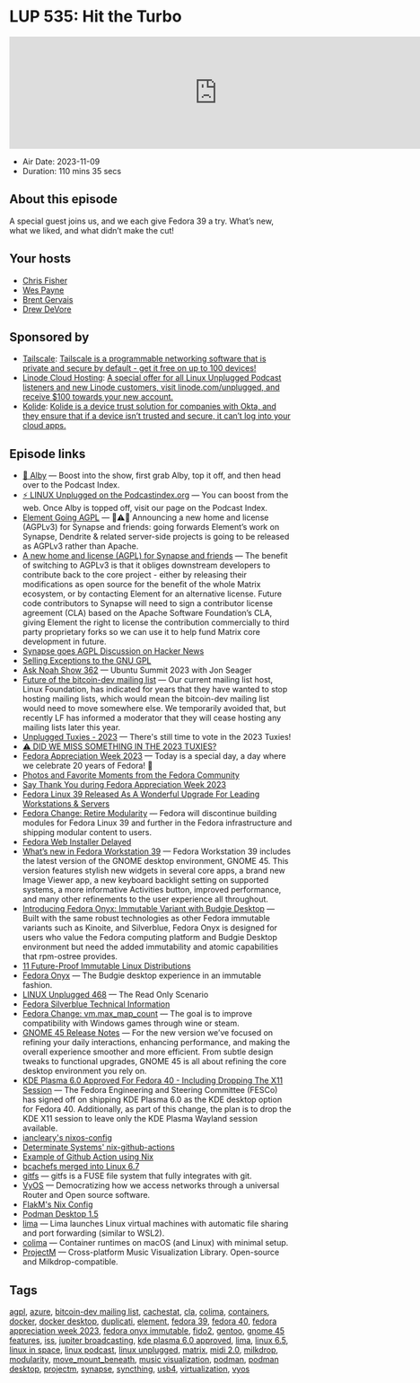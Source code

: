 # LUP 535: Hit the Turbo

<iframe src="https://player.fireside.fm/v2/RUkczH-V+tqbrjUpL?theme=dark" width="740" height="200" frameborder="0" scrolling="no"></iframe>

* Air Date: 2023-11-09
* Duration: 110 mins 35 secs

## About this episode

A special guest joins us, and we each give Fedora 39 a try. What’s new, what we liked, and what didn’t make the cut!

## Your hosts
* [Chris Fisher](https://linuxunplugged.com/hosts/chrislas)
* [Wes Payne](https://linuxunplugged.com/hosts/wes)
* [Brent Gervais](https://linuxunplugged.com/hosts/brent)
* [Drew DeVore](https://linuxunplugged.com/guests/drewdevore)

## Sponsored by

  * [Tailscale](http://tailscale.com/linuxunplugged): [Tailscale is a programmable networking software that is private and secure by default - get it free on up to 100 devices!](http://tailscale.com/linuxunplugged)
  * [Linode Cloud Hosting](https://linode.com/unplugged): [A special offer for all Linux Unplugged Podcast listeners and new Linode customers, visit linode.com/unplugged, and receive $100 towards your new account. ](https://linode.com/unplugged)
  * [Kolide](https://kolide.com/unplugged): [Kolide is a device trust solution for companies with Okta, and they ensure that if a device isn’t trusted and secure, it can’t log into your cloud apps.](https://kolide.com/unplugged)



## Episode links

  * [🎉 Alby](https://getalby.com/ "🎉 Alby") — Boost into the show, first grab Alby, top it off, and then head over to the Podcast Index.
  * [⚡️ LINUX Unplugged on the Podcastindex.org](https://podcastindex.org/podcast/575694 "⚡️ LINUX Unplugged on the Podcastindex.org") — You can boost from the web. Once Alby is topped off, visit our page on the Podcast Index.
  * [Element Going AGPL](https://twitter.com/element_hq/status/1721514509238489490 "Element Going AGPL") — 📣⚠️📣 Announcing a new home and license (AGPLv3) for Synapse and friends: going forwards Element’s work on Synapse, Dendrite & related server-side projects is going to be released as AGPLv3 rather than Apache.
  * [A new home and license (AGPL) for Synapse and friends](https://element.io/blog/element-to-adopt-agplv3/ "A new home and license \(AGPL\) for Synapse and friends") — The benefit of switching to AGPLv3 is that it obliges downstream developers to contribute back to the core project - either by releasing their modifications as open source for the benefit of the whole Matrix ecosystem, or by contacting Element for an alternative license. Future code contributors to Synapse will need to sign a contributor license agreement (CLA) based on the Apache Software Foundation’s CLA, giving Element the right to license the contribution commercially to third party proprietary forks so we can use it to help fund Matrix core development in future.
  * [Synapse goes AGPL Discussion on Hacker News](https://news.ycombinator.com/item?id=38162275 "Synapse goes AGPL Discussion on Hacker News")
  * [Selling Exceptions to the GNU GPL](https://gnu.org/philosophy/selling-exceptions.html "Selling Exceptions to the GNU GPL")
  * [Ask Noah Show 362](https://podcast.asknoahshow.com/362 "Ask Noah Show 362") — Ubuntu Summit 2023 with Jon Seager
  * [Future of the bitcoin-dev mailing list](https://lists.linuxfoundation.org/pipermail/bitcoin-dev/2023-November/022134.html "Future of the bitcoin-dev mailing list") — Our current mailing list host, Linux Foundation, has indicated for years that they have wanted to stop hosting mailing lists, which would mean the bitcoin-dev mailing list would need to move somewhere else. We temporarily avoided that, but recently LF has informed a moderator that they will cease hosting any mailing lists later this year.
  * [Unplugged Tuxies - 2023](http://tuxies.party/ "Unplugged Tuxies - 2023") — There's still time to vote in the 2023 Tuxies!
  * [⚠️ DID WE MISS SOMETHING IN THE 2023 TUXIES?](https://nextcloud.tuxies.party/apps/forms/J9HiKYa2zwjsiPHy "⚠️ DID WE MISS SOMETHING IN THE 2023 TUXIES?")
  * [Fedora Appreciation Week 2023](https://twitter.com/fedora/status/1721584010940346790 "Fedora Appreciation Week 2023") — Today is a special day, a day where we celebrate 20 years of Fedora! 🎉
  * [Photos and Favorite Moments from the Fedora Community](https://discussion.fedoraproject.org/t/what-are-your-favorite-moments-from-the-fedora-community-share-them-in-photos/93646/14 "Photos and Favorite Moments from the Fedora Community")
  * [Say Thank You during Fedora Appreciation Week 2023](https://communityblog.fedoraproject.org/fedora-appreciation-week-2023/ "Say Thank You during Fedora Appreciation Week 2023")
  * [Fedora Linux 39 Released As A Wonderful Upgrade For Leading Workstations & Servers](https://www.phoronix.com/news/Fedora-39-Released "Fedora Linux 39 Released As A Wonderful Upgrade For Leading Workstations & Servers")
  * [Fedora Change: Retire Modularity](https://fedoraproject.org/wiki/Changes/RetireModularity "Fedora Change: Retire Modularity") — Fedora will discontinue building modules for Fedora Linux 39 and further in the Fedora infrastructure and shipping modular content to users.
  * [Fedora Web Installer Delayed](https://pagure.io/fesco/issue/3066 "Fedora Web Installer Delayed")
  * [What’s new in Fedora Workstation 39](https://fedoramagazine.org/whats-new-fedora-workstation-39 "What’s new in Fedora Workstation 39") — Fedora Workstation 39 includes the latest version of the GNOME desktop environment, GNOME 45. This version features stylish new widgets in several core apps, a brand new Image Viewer app, a new keyboard backlight setting on supported systems, a more informative Activities button, improved performance, and many other refinements to the user experience all throughout.
  * [Introducing Fedora Onyx: Immutable Variant with Budgie Desktop](https://debugpointnews.com/fedora-onyx-proposal/ "Introducing Fedora Onyx: Immutable Variant with Budgie Desktop") — Built with the same robust technologies as other Fedora immutable variants such as Kinoite, and Silverblue, Fedora Onyx is designed for users who value the Fedora computing platform and Budgie Desktop environment but need the added immutability and atomic capabilities that rpm-ostree provides.
  * [11 Future-Proof Immutable Linux Distributions](https://itsfoss.com/immutable-linux-distros/?ref=news.itsfoss.com "11 Future-Proof Immutable Linux Distributions")
  * [Fedora Onyx](https://fedoraproject.org/onyx/ "Fedora Onyx") — The Budgie desktop experience in an immutable fashion.
  * [LINUX Unplugged 468](https://linuxunplugged.com/468 "LINUX Unplugged 468") — The Read Only Scenario
  * [Fedora Silverblue Technical Information](https://docs.fedoraproject.org/en-US/fedora-silverblue/technical-information/ "Fedora Silverblue Technical Information")
  * [Fedora Change: vm.max_map_count](https://fedoraproject.org/wiki/Changes/IncreaseVmMaxMapCount "Fedora Change: vm.max_map_count") — The goal is to improve compatibility with Windows games through wine or steam.
  * [GNOME 45 Release Notes](https://release.gnome.org/45/ "GNOME 45 Release Notes") — For the new version we’ve focused on refining your daily interactions, enhancing performance, and making the overall experience smoother and more efficient. From subtle design tweaks to functional upgrades, GNOME 45 is all about refining the core desktop environment you rely on.
  * [KDE Plasma 6.0 Approved For Fedora 40 - Including Dropping The X11 Session](https://www.phoronix.com/news/Fedora-40-Approves-Plasma-6 "KDE Plasma 6.0 Approved For Fedora 40 - Including Dropping The X11 Session") — The Fedora Engineering and Steering Committee (FESCo) has signed off on shipping KDE Plasma 6.0 as the KDE desktop option for Fedora 40. Additionally, as part of this change, the plan is to drop the KDE X11 session to leave only the KDE Plasma Wayland session available.
  * [iancleary's nixos-config](https://github.com/iancleary/nixos-config "iancleary's nixos-config")
  * [Determinate Systems' nix-github-actions](https://determinate.systems/posts/nix-github-actions "Determinate Systems' nix-github-actions")
  * [Example of Github Action using Nix](https://github.com/iancleary/dev-templates/blob/main/rust/.github/workflows/ci.yml "Example of Github Action using Nix")
  * [bcachefs merged into Linux 6.7](https://lkml.org/lkml/2023/10/30/1098 "bcachefs merged into Linux 6.7")
  * [gitfs](https://github.com/presslabs/gitfs "gitfs") — gitfs is a FUSE file system that fully integrates with git.
  * [VyOS](https://vyos.io/ "VyOS") — Democratizing how we access networks through a universal Router and Open source software.
  * [FlakM's Nix Config](https://github.com/FlakM/nix_dots "FlakM's Nix Config")
  * [Podman Desktop 1.5](https://podman-desktop.io/blog/podman-desktop-release-1.5 "Podman Desktop 1.5")
  * [lima](https://github.com/lima-vm/lima "lima") — Lima launches Linux virtual machines with automatic file sharing and port forwarding (similar to WSL2).
  * [colima](https://github.com/abiosoft/colima "colima") — Container runtimes on macOS (and Linux) with minimal setup.
  * [ProjectM](https://github.com/projectM-visualizer/projectm "ProjectM") — Cross-platform Music Visualization Library. Open-source and Milkdrop-compatible.



## Tags

[agpl](https://linuxunplugged.com/tags/agpl), [azure](https://linuxunplugged.com/tags/azure), [bitcoin-dev mailing list](https://linuxunplugged.com/tags/bitcoin-dev%20mailing%20list), [cachestat](https://linuxunplugged.com/tags/cachestat), [cla](https://linuxunplugged.com/tags/cla), [colima](https://linuxunplugged.com/tags/colima), [containers](https://linuxunplugged.com/tags/containers), [docker](https://linuxunplugged.com/tags/docker), [docker desktop](https://linuxunplugged.com/tags/docker%20desktop), [duplicati](https://linuxunplugged.com/tags/duplicati), [element](https://linuxunplugged.com/tags/element), [fedora 39](https://linuxunplugged.com/tags/fedora%2039), [fedora 40](https://linuxunplugged.com/tags/fedora%2040), [fedora appreciation week 2023](https://linuxunplugged.com/tags/fedora%20appreciation%20week%202023), [fedora onyx immutable](https://linuxunplugged.com/tags/fedora%20onyx%20immutable), [fido2](https://linuxunplugged.com/tags/fido2), [gentoo](https://linuxunplugged.com/tags/gentoo), [gnome 45 features](https://linuxunplugged.com/tags/gnome%2045%20features), [iss](https://linuxunplugged.com/tags/iss), [jupiter broadcasting](https://linuxunplugged.com/tags/jupiter%20broadcasting), [kde plasma 6.0 approved](https://linuxunplugged.com/tags/kde%20plasma%206.0%20approved), [lima](https://linuxunplugged.com/tags/lima), [linux 6.5](https://linuxunplugged.com/tags/linux%206.5), [linux in space](https://linuxunplugged.com/tags/linux%20in%20space), [linux podcast](https://linuxunplugged.com/tags/linux%20podcast), [linux unplugged](https://linuxunplugged.com/tags/linux%20unplugged), [matrix](https://linuxunplugged.com/tags/matrix), [midi 2.0](https://linuxunplugged.com/tags/midi%202.0), [milkdrop](https://linuxunplugged.com/tags/milkdrop), [modularity](https://linuxunplugged.com/tags/modularity), [move_mount_beneath](https://linuxunplugged.com/tags/move_mount_beneath), [music visualization](https://linuxunplugged.com/tags/music%20visualization), [podman](https://linuxunplugged.com/tags/podman), [podman desktop](https://linuxunplugged.com/tags/podman%20desktop), [projectm](https://linuxunplugged.com/tags/projectm), [synapse](https://linuxunplugged.com/tags/synapse), [syncthing](https://linuxunplugged.com/tags/syncthing), [usb4](https://linuxunplugged.com/tags/usb4), [virtualization](https://linuxunplugged.com/tags/virtualization), [vyos](https://linuxunplugged.com/tags/vyos)